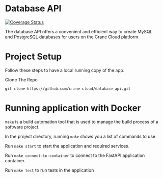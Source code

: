 # Database API

[![Coverage Status](https://coveralls.io/repos/github/crane-cloud/database-api/badge.svg?branch=develop)](https://coveralls.io/github/crane-cloud/database-api?branch=develop)

The database API offers a convenient and efficient way to create MySQL and PostgreSQL databases for users on the Crane Cloud platform

# Project Setup

Follow these steps to have a local running copy of the app.

Clone The Repo

```
git clone https://github.com/crane-cloud/database-api.git
```

# Running application with Docker

`make` is a build automation tool that is used to manage the build process of a software project.

In the project directory, running `make` shows you a list of commands to use.

Run `make start` to start the application and required services.

Run `make connect-to-container` to connect to the FastAPI application container.

Run `make test` to run tests in the application
